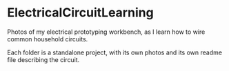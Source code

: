 # ElectricalCircuitLearning

Photos of my electrical prototyping workbench, as I learn how to wire common household circuits.

Each folder is a standalone project, with its own photos and its own readme file describing the circuit.
